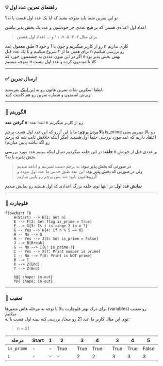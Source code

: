 ### 💡 راهنمای تمرین عدد اول

تو این تمرین شما باید متوجه بشید که آیا یک عدد اول هست یا نه؟

اعداد اول اعدادی هستن که بر هیچ عددی جز خودشون و عدد یک بخش پذیر نباشن

> برای مثال ۲، ۳، ۵، ۷، ۱۱ و ... اعداد اول هستن

طبق معمول عدد n رو از کاربر میگیریم و چون با 1 و خود n کاری نداریم  
برای همین ما از ۲ شروع میکنیم و تا یک عدد قبل n رو بررسی میکنیم  
اگر در این میون عددی به چشممون خورد که n بهش بخش پذیر بود  
متوجه میشیم n کلا ناامیدمون کرده و عدد اول نیست

<hr/>

### ✅ ارسال تمرین

لطفا اسکرین شات تمرین هاتون رو به [این لینک](https://github.com/hayyaun/kids/discussions/4) بفرستید.  
زیرش اسمتون و شماره تمرین رو هم کامنت کنید.

<hr/>

### 🧠 الگوریتم

**گرفتن عدد n**: ابتدا عدد n رو از کاربر میگیریم

**بالا بردن پرچم:** ما با این آرزو که این عدد اول هست پرچم is_prime رو بالا میبریم یعنی اعتقاد داریم که عدد مورد بررسی حتما اول هست. (مگر اینکه خلافش ثابت شه که پرچم رو اگه نباشه پایین میاریم)

**حلقه**: در این حلقه میگردیم دنبال اینکه ببینیم عدد مورد بررسی n بر عددی قبل از خودش بخش پذیره یا نه؟

> **در صورتی که بخش پذیر نبود:** به پرچم دست نمیزنیم و ادامه میدیم  
> **ولی در صورتی که بخش پذیر بود:** این عدد طبق حدس ما عدد اول نبوده و آرزوهامون نابود شد پس پرچم رو پایین میاریم!

**نمایش عدد اول**: در انتها توی حلقه بزرگ اعدادی که اول هستند رو نمایش میدیم

<hr/>

### 🔀 فلوچارت

```mermaid
flowchart TD
    A(Start) --> E[1: Get n]
    E --> F[2: Set flag is_prime = True]
    F --> G{3: Is i in range 2 to n ?}
    G -- Yes --> H{4: If n % i == 0}
    H -- No --> G
    H -- Yes --> J[5: Set is_prime = False]
    J --> B[Break]
    G -- No --> I{6: is_prime ?}
    I -- Yes --> X[7: Print number is prime]
    I -- No --> Y[8: Print is NOT prime]
    B --> I
    X --> Z(End)
    Y --> Z(End)

    X@{ shape: in-out}
    Y@{ shape: in-out}
```

<hr/>

### 👣 تعقیب

برای درک بهتر فلوچارت بالا با توجه به مرحله هاش متغیرها (variables) رو تعقیب میکنیم.  
توی این مثال کاربر ما عدد 21 رو میخاد بررسی کنه ببینه اول هست یا نه:

> n = 21

| مرحله      | Start | 1   | 2    |     | 3    | 4    |     | 3    | 4    | 5     | 6     | 8       | End       |
| ---------- | ----- | --- | ---- | --- | ---- | ---- | --- | ---- | ---- | ----- | ----- | ------- | --------- |
| `is_prime` | -     | -   | True |     | True | True |     | True | True | False | False | `False` | **False** |
| `i`        | -     | -   | -    |     | 2    | 2    |     | 3    | 3    | 3     | -     | -       | -         |
